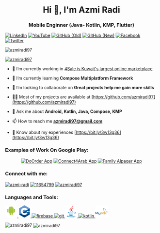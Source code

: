 <h1 align="center">Hi 👋, I'm Azmi Radi</h1>
<h3 align="center">Mobile Enginner (Java- Kotlin, KMP, Flutter)</h3>

[![LinkedIn](https://img.shields.io/badge/LinkedIn-0A66C2?style=for-the-badge&logo=linkedin&logoColor=white)](https://www.linkedin.com/in/azmi-radi)
[![YouTube](https://img.shields.io/badge/YouTube-FF0000?style=for-the-badge&logo=youtube&logoColor=white)](https://www.youtube.com/@azmiradi)
[![GitHub (Old)](https://img.shields.io/badge/GitHub%20(Old)-181717?style=for-the-badge&logo=github&logoColor=white)](https://github.com/azmiradi)
[![GitHub (New)](https://img.shields.io/badge/GitHub%20(New)-181717?style=for-the-badge&logo=github&logoColor=white)](https://github.com/azmiradi97)
[![Facebook](https://img.shields.io/badge/Facebook-1877F2?style=for-the-badge&logo=facebook&logoColor=white)](https://www.facebook.com/azmiradiazmi)
[![Twitter](https://img.shields.io/badge/Twitter-1DA1F2?style=for-the-badge&logo=twitter&logoColor=white)](https://twitter.com/azmiradi97)

<p align="left"> <img src="https://komarev.com/ghpvc/?username=azmiradi97&label=Profile%20views&color=0e75b6&style=flat" alt="azmiradi97" /> </p>

<p align="left"> <a href="https://github.com/ryo-ma/github-profile-trophy"><img src="https://github-profile-trophy.vercel.app/?username=azmiradi97" alt="azmiradi97" /></a> </p>

- 🔭 I’m currently working in [4Sale is Kuwait's largest online marketplace](https://www.q84sale.com/)

- 🌱 I’m currently learning **Compose Multiplatform Framework**

- 👯 I’m looking to collaborate on **Great projects help me gain more skills**

- 👨‍💻 Most of my projects are available at [https://github.com/azmiradi97](https://github.com/azmiradi97)

- 💬 Ask me about **Android, Kotlin, Java, Compose, KMP**

- 📫 How to reach me **azmiradi97@gmail.com**

- 📄 Know about my experiences [https://bit.ly/3w13g36](https://bit.ly/3w13g36)
 
<h3 align="left">Examples of Work On Google Play:</h3>
<p align="center">
<a href="https://play.google.com/store/apps/details?id=com.bumblebee.doorder" target="blank"><img align="center" src="https://play-lh.googleusercontent.com/TQcFeXMc2hOtCSjHZTiLuW2W4o5WGN9oH7_i5P0kanolE20w8eNOTguUPFdUAT9zEQ=s180-rw" alt="DoOrder App" height="150" width="150" /></a>
<a href="https://play.google.com/store/apps/details?id=azmi.io.connect4arab" target="blank"><img align="center" src="https://play-lh.googleusercontent.com/wzONuEwWFapUNvuPFXxQYz0U_KuB9-7Coy2xrsRV0j7RDxWE-Yta6QmNqc5DmG-wE7E=s180-rw" alt="Connect4Arab App" height="150" width="150" /></a>
<a href="https://play.google.com/store/apps/details?id=azmithabet.com.family" target="blank"><img align="center" src="https://play-lh.googleusercontent.com/kcV5u6TGSsHZib-cxVm9UgMJByaJKemoE_spLGklE7FSp3PpXXt8sylfsVSIPViZr4w=s180-rw" alt="Family Alpaqer App" height="150" width="150" /></a>
</p>

<h3 align="left">Connect with me:</h3>
<p align="left">
<a href="https://linkedin.com/in/azmi-radi" target="blank"><img align="center" src="https://raw.githubusercontent.com/rahuldkjain/github-profile-readme-generator/master/src/images/icons/Social/linked-in-alt.svg" alt="azmi-radi" height="30" width="40" /></a>
<a href="https://stackoverflow.com/users/11654799" target="blank"><img align="center" src="https://raw.githubusercontent.com/rahuldkjain/github-profile-readme-generator/master/src/images/icons/Social/stack-overflow.svg" alt="11654799" height="30" width="40" /></a>
<a href="https://www.hackerrank.com/azmiradi97" target="blank"><img align="center" src="https://raw.githubusercontent.com/rahuldkjain/github-profile-readme-generator/master/src/images/icons/Social/hackerrank.svg" alt="azmiradi97" height="30" width="40" /></a>
</p>

<h3 align="left">Languages and Tools:</h3>
<p align="left"> <a href="https://developer.android.com" target="_blank" rel="noreferrer"> <img src="https://raw.githubusercontent.com/devicons/devicon/master/icons/android/android-original-wordmark.svg" alt="android" width="40" height="40"/> </a> <a href="https://www.w3schools.com/cpp/" target="_blank" rel="noreferrer"> <img src="https://raw.githubusercontent.com/devicons/devicon/master/icons/cplusplus/cplusplus-original.svg" alt="cplusplus" width="40" height="40"/> </a> <a href="https://firebase.google.com/" target="_blank" rel="noreferrer"> <img src="https://www.vectorlogo.zone/logos/firebase/firebase-icon.svg" alt="firebase" width="40" height="40"/> </a> <a href="https://git-scm.com/" target="_blank" rel="noreferrer"> <img src="https://www.vectorlogo.zone/logos/git-scm/git-scm-icon.svg" alt="git" width="40" height="40"/> </a> <a href="https://www.java.com" target="_blank" rel="noreferrer"> <img src="https://raw.githubusercontent.com/devicons/devicon/master/icons/java/java-original.svg" alt="java" width="40" height="40"/> </a> <a href="https://kotlinlang.org" target="_blank" rel="noreferrer"> <img src="https://www.vectorlogo.zone/logos/kotlinlang/kotlinlang-icon.svg" alt="kotlin" width="40" height="40"/> </a> <a href="https://www.mysql.com/" target="_blank" rel="noreferrer"> <img src="https://raw.githubusercontent.com/devicons/devicon/master/icons/mysql/mysql-original-wordmark.svg" alt="mysql" width="40" height="40"/> </a> </p>

<p><img align="left" src="https://github-readme-stats.vercel.app/api/top-langs?username=azmiradi97&show_icons=true&locale=en&layout=compact" alt="azmiradi97" /></p>

<p>&nbsp;<img align="center" src="https://github-readme-stats.vercel.app/api?username=azmiradi97&show_icons=true&locale=en" alt="azmiradi97" /></p>
